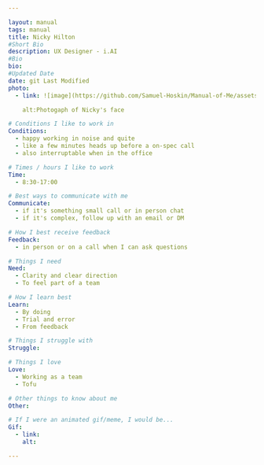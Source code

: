```yaml
---

layout: manual
tags: manual
title: Nicky Hilton
#Short Bio 
description: UX Designer - i.AI
#Bio
bio: 
#Updated Date
date: git Last Modified
photo:
  - link: ![image](https://github.com/Samuel-Hoskin/Manual-of-Me/assets/133884409/ad438a59-ae33-415c-845b-e7b1c7750f34)

    alt:Photogaph of Nicky's face

# Conditions I like to work in
Conditions:
  - happy working in noise and quite
  - like a few minutes heads up before a on-spec call
  - also interruptable when in the office

# Times / hours I like to work
Time:
  - 8:30-17:00

# Best ways to communicate with me
Communicate: 
  - if it's something small call or in person chat
  - if it's complex, follow up with an email or DM

# How I best receive feedback
Feedback:
  - in person or on a call when I can ask questions

# Things I need
Need:
  - Clarity and clear direction
  - To feel part of a team 

# How I learn best
Learn:  
  - By doing
  - Trial and error
  - From feedback

# Things I struggle with
Struggle:

# Things I love
Love:
  - Working as a team
  - Tofu

# Other things to know about me
Other:

# If I were an animated gif/meme, I would be...
Gif:
  - link: 
    alt: 

---
```

